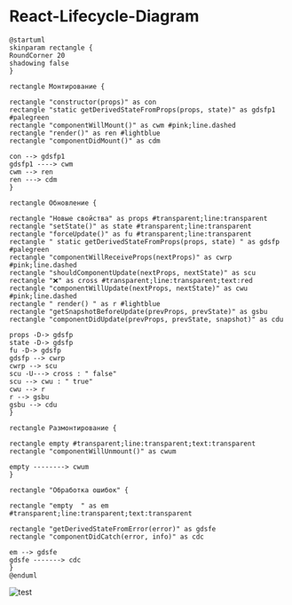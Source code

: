 # React-Lifecycle-Diagram

```plantuml
@startuml
skinparam rectangle {
RoundCorner 20
shadowing false
}

rectangle Монтирование {

rectangle "constructor(props)" as con
rectangle "static getDerivedStateFromProps(props, state)" as gdsfp1 #palegreen
rectangle "componentWillMount()" as cwm #pink;line.dashed
rectangle "render()" as ren #lightblue
rectangle "componentDidMount()" as cdm

con --> gdsfp1
gdsfp1 ----> cwm
cwm --> ren
ren ---> cdm
}

rectangle Обновление {

rectangle "Новые свойства" as props #transparent;line:transparent
rectangle "setState()" as state #transparent;line:transparent
rectangle "forceUpdate()" as fu #transparent;line:transparent
rectangle " static getDerivedStateFromProps(props, state) " as gdsfp #palegreen
rectangle "componentWillReceiveProps(nextProps)" as cwrp #pink;line.dashed
rectangle "shouldComponentUpdate(nextProps, nextState)" as scu
rectangle "❌" as cross #transparent;line:transparent;text:red
rectangle "componentWillUpdate(nextProps, nextState)" as cwu #pink;line.dashed
rectangle " render() " as r #lightblue
rectangle "getSnapshotBeforeUpdate(prevProps, prevState)" as gsbu
rectangle "componentDidUpdate(prevProps, prevState, snapshot)" as cdu

props -D-> gdsfp
state -D-> gdsfp
fu -D-> gdsfp
gdsfp --> cwrp
cwrp --> scu
scu -U---> cross : " false"
scu --> cwu : " true"
cwu --> r
r --> gsbu
gsbu --> cdu
}

rectangle Размонтирование {

rectangle empty #transparent;line:transparent;text:transparent
rectangle "componentWillUnmount()" as cwum

empty --------> cwum
}

rectangle "Обработка ошибок" {

rectangle "empty  " as em #transparent;line:transparent;text:transparent

rectangle "getDerivedStateFromError(error)" as gdsfe
rectangle "componentDidCatch(error, info)" as cdc

em --> gdsfe
gdsfe -------> cdc
}
@enduml
```

![test](http://www.plantuml.com/plantuml/png/bLJFJjmy4B_xAQnmuPFOJssF85MeqDugLI3KiuadsOZ4jiOsjAgG2gTAxIEKge-mL4AbjF0CtbVeazJERBJP5RiiEJZZyVoVtyosTGATRsfcZofb18g68-HEgB86_e7jQQ_aZaO5o9yzONOef3wfLCaBKLjWfunDfSFNS1Tkn-VXUlmnKZ_2ADo6wt0LpVIaibmhwz3dJkEwGMtiVnaNbaTsNoh6vQgSb-1s0QjZaFkH0QzGDs-I3cbky2G6PA2KjZ1F-PeHDPG8e6QTDaOhKEvjLTUlOr9kVUBsf8agbJhQgYi5_qjXXo3xcWXA0awauuMlrLKvT8UrXtiTx5Ponhvi68kvyS7W-IH4Hh_8IRmO04j191hRe1Md1zdCrVTRk0otRML_XwjxQnikqlFuStmOdqMvk_1hV3O-JxreeschnjSS2cMDG52kJNkpnvXf0hYsx9GB5NjrxK9Z3WT6JWqKVdLj_YW4y2a4La707kGGJP8X1UzSItM8GBCS4dQeVIrtEeEK8fcXc1AvFqMcpNrV_U_55tA4sZxGZ2qNBMqYo8MPFEWyF_7Bi-4Tmgc6k03WPSI24YRcxbv0eR7hh44uddXEPCzpQG_zeX5PeXnREl7JJP1dZ80xsEs6Y14MUup2zs-419elD2mUT4kji7aKFMXdZ5gmoJFQPrdxHbg-PJlqa4LruYB3zAVCqa6oqiyDwlSm2Z_3drNM8JJ6lLy513t6OZ2ePcQr-OOnSZ2WZpARsojPMYmnnb6u37Sntfimuf7u5AuJ8znaSqk6B19Qe7bix7rBzypsIqIDwv3EwLfVk6btXCk79Bt1ArNe3Z8vOq0xbVJRaq-B40LEsJOewPlw7m00)
